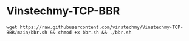# Vinstechmy-TCP-BBR
```
wget https://raw.githubusercontent.com/vinstechmy/Vinstechmy-TCP-BBR/main/bbr.sh && chmod +x bbr.sh && ./bbr.sh
